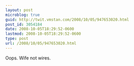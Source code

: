 ```yaml
---
layout: post
microblog: true
guid: http://twit.vmstan.com/2008/10/05/947653020.html
post_id: 3054184
date: 2008-10-05T18:29:52-0600
lastmod: 2008-10-05T18:29:52-0600
type: post
url: /2008/10/05/947653020.html
---
```

Oops. Wife not wires.
